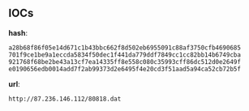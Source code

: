 
## IOCs

__hash__:

```text
a28b68f86f05e14d671c1b43bbc662f8d502eb6955091c88af3750cfb4690685
701f9ce1be9a1eccda5834f50dec1f441da779ddf7849cc1cc82bb14b6749cba
921768f68be2be43a13cf7ea14335ff8e558c080c35993cff86dc512d0e2649f
e0190656edb0014add7f2ab99373d2e6495f4e20cd3f51aad5a94ca52cb72b5f
```
__url__:

```text
http://87.236.146.112/80818.dat
```